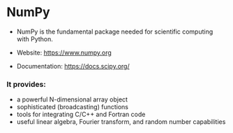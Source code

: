# NumPy
- NumPy is the fundamental package needed for scientific computing with Python.

- Website: https://www.numpy.org
- Documentation: https://docs.scipy.org/

<h3>It provides: </h3>

- a powerful N-dimensional array object
- sophisticated (broadcasting) functions
- tools for integrating C/C++ and Fortran code
- useful linear algebra, Fourier transform, and random number capabilities
